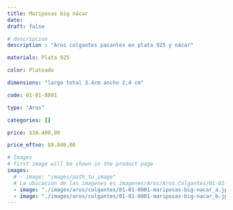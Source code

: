 ```yaml
---
title: Mariposas big nácar
date: 
draft: false

# descripcion
description : "Aros colgantes pasantes en plata 925 y nácar"

materials: Plata 925

color: Plateado

dimensions: "largo total 3.4cm ancho 2,4 cm"

code: 01-01-0801

type: "Aros"

categories: []

price: $10.400,00

price_eftvo: $8.840,00

# Images
# first image will be shown in the product page
images:
  # - image: "images/path_to_image"
  # La ubicacion de las imagenes es imagenes/Aros/Aros.Colgantes/01-01-0801-mariposas-big-nacar
  - image: "./images/aros/colgantes/01-01-0801-mariposas-big-nacar_a.jpg"
  - image: "./images/aros/colgantes/01-01-0801-mariposas-big-nacar_b.jpg"
---
```

